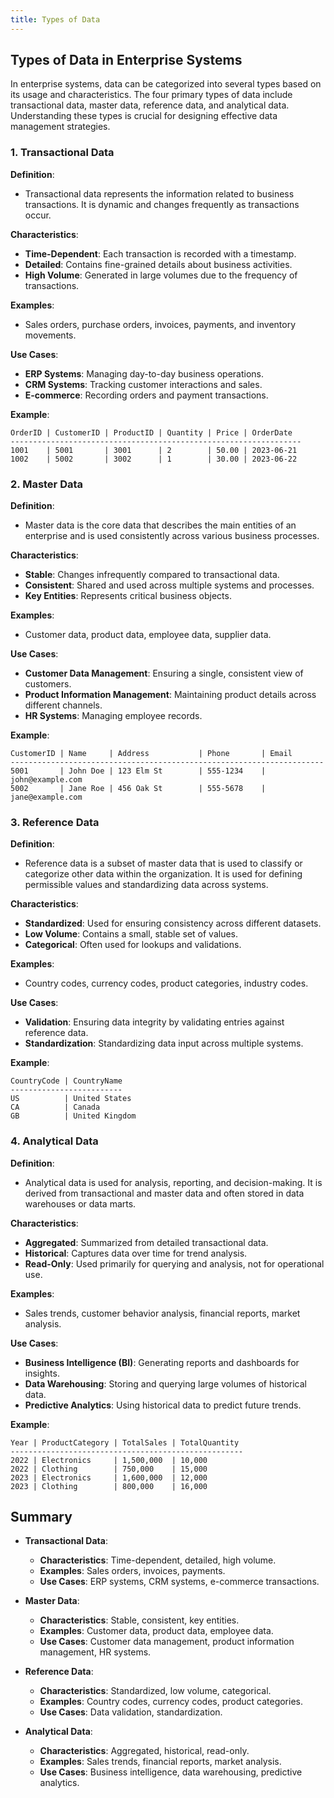 ```yaml
---
title: Types of Data
---
```


## Types of Data in Enterprise Systems

In enterprise systems, data can be categorized into several types based on its usage and characteristics. The four primary types of data include transactional data, master data, reference data, and analytical data. Understanding these types is crucial for designing effective data management strategies.

### 1. Transactional Data

**Definition**:

- Transactional data represents the information related to business transactions. It is dynamic and changes frequently as transactions occur.

**Characteristics**:

- **Time-Dependent**: Each transaction is recorded with a timestamp.
- **Detailed**: Contains fine-grained details about business activities.
- **High Volume**: Generated in large volumes due to the frequency of transactions.

**Examples**:

- Sales orders, purchase orders, invoices, payments, and inventory movements.

**Use Cases**:

- **ERP Systems**: Managing day-to-day business operations.
- **CRM Systems**: Tracking customer interactions and sales.
- **E-commerce**: Recording orders and payment transactions.

**Example**:

```plaintext
OrderID | CustomerID | ProductID | Quantity | Price | OrderDate
-----------------------------------------------------------------
1001    | 5001       | 3001      | 2        | 50.00 | 2023-06-21
1002    | 5002       | 3002      | 1        | 30.00 | 2023-06-22
```

### 2. Master Data

**Definition**:

- Master data is the core data that describes the main entities of an enterprise and is used consistently across various business processes.

**Characteristics**:

- **Stable**: Changes infrequently compared to transactional data.
- **Consistent**: Shared and used across multiple systems and processes.
- **Key Entities**: Represents critical business objects.

**Examples**:

- Customer data, product data, employee data, supplier data.

**Use Cases**:

- **Customer Data Management**: Ensuring a single, consistent view of customers.
- **Product Information Management**: Maintaining product details across different channels.
- **HR Systems**: Managing employee records.

**Example**:

```plaintext
CustomerID | Name     | Address           | Phone       | Email
----------------------------------------------------------------------
5001       | John Doe | 123 Elm St        | 555-1234    | john@example.com
5002       | Jane Roe | 456 Oak St        | 555-5678    | jane@example.com
```

### 3. Reference Data

**Definition**:

- Reference data is a subset of master data that is used to classify or categorize other data within the organization. It is used for defining permissible values and standardizing data across systems.

**Characteristics**:

- **Standardized**: Used for ensuring consistency across different datasets.
- **Low Volume**: Contains a small, stable set of values.
- **Categorical**: Often used for lookups and validations.

**Examples**:

- Country codes, currency codes, product categories, industry codes.

**Use Cases**:

- **Validation**: Ensuring data integrity by validating entries against reference data.
- **Standardization**: Standardizing data input across multiple systems.

**Example**:

```plaintext
CountryCode | CountryName
-------------------------
US          | United States
CA          | Canada
GB          | United Kingdom
```

### 4. Analytical Data

**Definition**:

- Analytical data is used for analysis, reporting, and decision-making. It is derived from transactional and master data and often stored in data warehouses or data marts.

**Characteristics**:

- **Aggregated**: Summarized from detailed transactional data.
- **Historical**: Captures data over time for trend analysis.
- **Read-Only**: Used primarily for querying and analysis, not for operational use.

**Examples**:

- Sales trends, customer behavior analysis, financial reports, market analysis.

**Use Cases**:

- **Business Intelligence (BI)**: Generating reports and dashboards for insights.
- **Data Warehousing**: Storing and querying large volumes of historical data.
- **Predictive Analytics**: Using historical data to predict future trends.

**Example**:

```plaintext
Year | ProductCategory | TotalSales | TotalQuantity
----------------------------------------------------
2022 | Electronics     | 1,500,000  | 10,000
2022 | Clothing        | 750,000    | 15,000
2023 | Electronics     | 1,600,000  | 12,000
2023 | Clothing        | 800,000    | 16,000
```

## Summary

- **Transactional Data**:

  - **Characteristics**: Time-dependent, detailed, high volume.
  - **Examples**: Sales orders, invoices, payments.
  - **Use Cases**: ERP systems, CRM systems, e-commerce transactions.

- **Master Data**:

  - **Characteristics**: Stable, consistent, key entities.
  - **Examples**: Customer data, product data, employee data.
  - **Use Cases**: Customer data management, product information management, HR systems.

- **Reference Data**:

  - **Characteristics**: Standardized, low volume, categorical.
  - **Examples**: Country codes, currency codes, product categories.
  - **Use Cases**: Data validation, standardization.

- **Analytical Data**:
  - **Characteristics**: Aggregated, historical, read-only.
  - **Examples**: Sales trends, financial reports, market analysis.
  - **Use Cases**: Business intelligence, data warehousing, predictive analytics.

